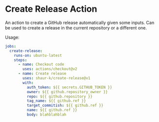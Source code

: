 # Create Release Action

An action to create a GitHub release automatically given some inputs. Can be used to create a release in the current repository or a different one.

Usage:
```yaml
jobs:
  create-release:
    runs-on: ubuntu-latest
    steps:
      - name: Checkout code
        uses: actions/checkout@v2
      - name: Create release
        uses: shaur-k/create-release@v1
        with:
          auth_token: ${{ secrets.GITHUB_TOKEN }}
          owner: ${{ github.repository_owner }}
          repo: ${{ github.repository }}
          tag_name: ${{ github.ref }}
          target_commitish: ${{ github.ref }}
          name: ${{ github.ref }}
          body: blahblahblah
```
